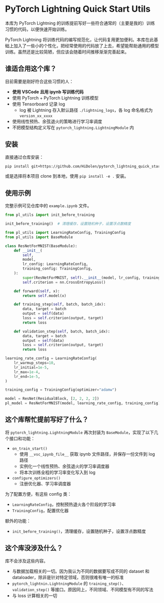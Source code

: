 # PyTorch Lightning Quick Start Utils

本库为 PyTorch Lightning 的训练提前写好一些符合通常的（主要是我的）训练习惯的代码，以便快速开始训练。

PyTorch Lightning 将训练代码的编写规范化，让代码复用更加便利。本库在此基础上加入了一些小的个性化，把经常使用的代码放了上去，希望能帮助通用的模型训练。虽然还是比较简陋，但应该会随着时间推移渐渐完善起来。

## 谁适合用这个库？

目前需要是刚好符合这些习惯的人：

- **使用 VSCode 且用 ipynb 写训练代码**
- 使用 PyTorch + PyTorch Lightning 训练模型
- 使用 Tensorboard 记录 log
  - log 被 Lightning 存入默认路径 `./lightning_logs`，各 log 命名格式为 `version_xx_xxxx`
- 使用线性预热、余弦退火的策略进行学习率调度
- 不把模型结构定义写在 `pytorch_lightning.LightningModule` 内

## 安装

直接通过仓库安装：

```bash
pip install git+https://github.com/HiDolen/pytorch_lightning_quick_start_utils
```

或是选择将本项目 clone 到本地，使用 `pip install -e .` 安装。

## 使用示例

完整示例可见仓库中的 `example.ipynb` 文件。

```python
from pl_utils import init_before_training

init_before_training()  # 清理缓存，设置随机种子，设置浮点数精度
```

```python
from pl_utils import LearningRateConfig, TrainingConfig
from pl_utils import BaseModule

class ResNetForMNIST(BaseModule):
    def __init__(
        self,
        model,
        lr_config: LearningRateConfig,
        training_config: TrainingConfig,
    ):
        super(ResNetForMNIST, self).__init__(model, lr_config, training_config)
        self.criterion = nn.CrossEntropyLoss()

    def forward(self, x):
        return self.model(x)

    def training_step(self, batch, batch_idx):
        data, target = batch
        output = self(data)
        loss = self.criterion(output, target)
        return loss

    def validation_step(self, batch, batch_idx):
        data, target = batch
        output = self(data)
        loss = self.criterion(output, target)
        return loss

learning_rate_config = LearningRateConfig(
    lr_warmup_steps=10,
    lr_initial=1e-5,
    lr_max=1e-4,
    lr_end=1e-5,
)

training_config = TrainingConfig(optimizer="adamw")

model = ResNet(ResidualBlock, [2, 2, 2, 2])
pl_model = ResNetForMNIST(model, learning_rate_config, training_config)
```

## 这个库帮忙提前写好了什么？

将 `pytorch_lightning.LightningModule` 再次封装为 `BaseModule`，实现了以下几个接口和功能：

- `on_train_start()`
  - 使用 `__vsc_ipynb_file__` 获取 ipynb 文件路径，并保存一份文件到 log 路径
  - 实例化一个线性预热、余弦退火的学习率调度器
  - 将本次训练全程的学习率变化写入到 log
- `configure_optimizers()`
  - 注册优化器、学习率调度器

为了配置方便，有这些 config 类：

- `LearningRateConfig`，控制预热退火各个阶段的学习率
- `TrainingConfig`，配置优化器

额外的功能：

- `init_before_training()`，清理缓存，设置随机种子，设置浮点数精度

## 这个库没涉及什么？

库不会涉及这些内容。

- 与数据加载相关的一切。因为我认为不同的数据要写成不同的 dataset 和 dataloader，除非是针对特定领域，否则很难有唯一的标准
- `pytorch_lightnin.LightningModule` 的 `training_step()`、`validation_step()` 等接口。原因同上，不同领域、不同模型有不同的写法
- 与 loss 计算相关的一切
